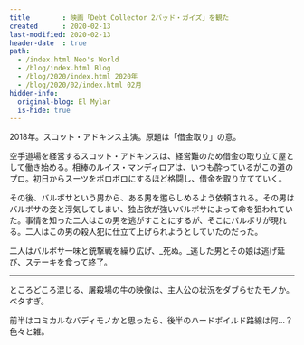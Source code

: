 ```yaml
---
title        : 映画「Debt Collector 2バッド・ガイズ」を観た
created      : 2020-02-13
last-modified: 2020-02-13
header-date  : true
path:
  - /index.html Neo's World
  - /blog/index.html Blog
  - /blog/2020/index.html 2020年
  - /blog/2020/02/index.html 02月
hidden-info:
  original-blog: El Mylar
  is-hide: true
---
```


2018年。スコット・アドキンス主演。原題は「借金取り」の意。

空手道場を経営するスコット・アドキンスは、経営難のため借金の取り立て屋として働き始める。相棒のルイス・マンディロアは、いつも酔っているがこの道のプロ。初日からスーツをボロボロにするほど格闘し、借金を取り立てていく。

その後、バルボサという男から、ある男を懲らしめるよう依頼される。その男はバルボサの妾と浮気してしまい、独占欲が強いバルボサによって命を狙われていた。事情を知った二人はこの男を逃がすことにするが、そこにバルボサが現れる。二人はこの男の殺人犯に仕立て上げられようとしていたのだった。

二人はバルボサ一味と銃撃戦を繰り広げ、_死ぬ。_逃した男とその娘は逃げ延び、ステーキを食って終了。

---

ところどころ混じる、屠殺場の牛の映像は、主人公の状況をダブらせたモノか。ベタすぎ。

前半はコミカルなバディモノかと思ったら、後半のハードボイルド路線は何…？色々と雑。
